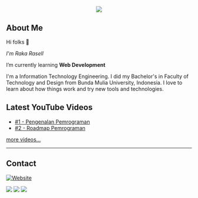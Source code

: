 # 

<p align="center">
    <img src="https://github-readme-stats.vercel.app/api?username=raselldev&show_icons=true&count_private=true&theme=dark"/>
</p>

## About Me

Hi folks :wave: 

*I'm Raka Rasell*

I’m currently learning **Web Development**

I'm a Information Technology Engineering. I did my Bachelor's in Faculty of Technology and Design from Bunda Mulia University, Indonesia. I love to learn about how things work and try new tools and technologies.


## Latest YouTube Videos

<!-- YOUTUBE:START -->
- [#1 - Pengenalan Pemrograman](https://www.youtube.com/watch?v=TXk3nIyfqcg&ab_channel=RakaRasell)
- [#2 - Roadmap Pemrograman](https://www.youtube.com/watch?v=OSoL1gqRtOg&ab_channel=RakaRasell)
<!-- YOUTUBE:END -->

[more videos...](https://youtube.com/Rakarasell)

---

## Contact
[![Website](https://img.shields.io/website?label=LandingPage&style=for-the-badge&url=https%3A%2F%2Fraselldev-vercel.vercel.app)](https://raselldev-vercel.vercel.app)

<a href="mailto:rakarasell@outlook.com">
<img src="https://img.shields.io/badge/rakarasell@outlook.com-%23D14836.svg?&style=for-the-badge&logo=gmail&logoColor=white" href="rakarasell@outlook.com"></a>

<a  href="https://www.instagram.com/rakarasell/">
<img src="https://img.shields.io/badge/@rakarasell_-%23E4405F.svg?&style=for-the-badge&logo=instagram&logoColor=white"></a>

<a href="https://www.linkedin.com/in/rrsll/">
<img src="https://img.shields.io/badge/Raka Rasell-%230077B5.svg?&style=for-the-badge&logo=linkedin&logoColor=white" ></a>  
